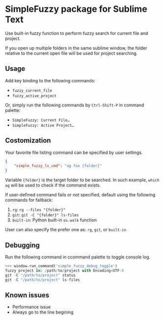 # SimpleFuzzy package for Sublime Text

Use built-in fuzzy function to perform fuzzy search for current file and project.

If you open up multiple folders in the same sublime window, the folder relative to the current open file will be used for project searching.

## Usage

Add key binding to the following commands:

- `fuzzy_current_file`
- `fuzzy_active_project`

Or, simply run the following commands by `Ctrl-Shift-P` in command palette:

- `SimpleFuzzy: Current File…`
- `SimpleFuzzy: Active Project…`

## Costomization

Your favorite file listing command can be specified by user settings.

```json
{
	"simple_fuzzy_ls_cmd": "ag foo {folder}"
}
```

Variable `{folder}` is the target folder to be searched. In such example, `which ag` will be used to check if the command exists.

If user-defined command fails or not specified, default using the following commands for fallback:
1. `rg`: `rg --files "{folder}"`
2. `git`: `git -C "{folder}" ls-files`
3. `built-in`: Python built-in `os.walk` function

User can also specify the prefer one as: `rg`, `git`, or `built-in`

## Debugging

Run the following command in ccommand palette to toggle console log.
```python
>>> window.run_command('simple_fuzzy_debug_toggle')
fuzzy project in: /path/to/project with Encoding=UTF-8
git -C "/path/to/project" status
git -C "/path/to/project" ls-files
```

## Known issues

- Performance issue
- Always go to the line begining
